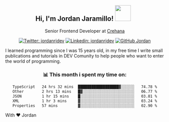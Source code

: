 <div align="center">
<h2 style="margin-right:10px;">Hi, I'm Jordan Jaramillo! <img src="https://media.giphy.com/media/Wj7lNjMNDxSmc/source.gif" width="50" > </h2>

<p>Senior Frontend Developer at <a href="https://www.crehana.com/">Crehana</a></p>

[![Twitter: jordanrjdev](https://img.shields.io/twitter/follow/jordanrjdev?style=social)](https://twitter.com/jordanrjdev)
[![Linkedin: jordanrjdev](https://img.shields.io/badge/-jordanrjdev-blue?style=flat-square&logo=Linkedin&logoColor=white&link=https://www.linkedin.com/in/jordanrjdev/)](https://www.linkedin.com/in/jordanrjdev/)
[![GitHub Jordan](https://img.shields.io/github/followers/jnadroj?label=follow&style=social)](https://github.com/jnadroj)

</div>
I learned programming since I was 15 years old, in my free time I write small publications and tutorials in DEV Comunity to help people who want to enter the world of programming.

<div align="center">

### 📊 **This month i spent my time on:**

<!--START_SECTION:waka-->

```txt
TypeScript   24 hrs 32 mins  ██████████████████▓░░░░░░   74.78 %
Other        2 hrs 13 mins   █▓░░░░░░░░░░░░░░░░░░░░░░░   06.77 %
JSON         1 hr 15 mins    █░░░░░░░░░░░░░░░░░░░░░░░░   03.81 %
XML          1 hr 3 mins     ▓░░░░░░░░░░░░░░░░░░░░░░░░   03.24 %
Properties   57 mins         ▓░░░░░░░░░░░░░░░░░░░░░░░░   02.90 %
```

<!--END_SECTION:waka-->

</div>

With ❤️ Jordan

